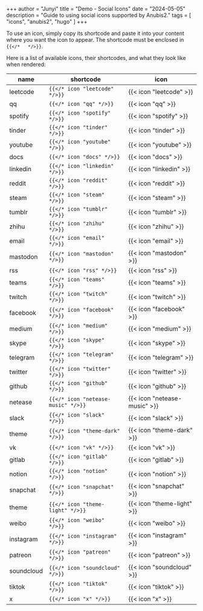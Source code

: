 +++
author = "Junyi"
title = "Demo - Social Icons"
date = "2024-05-05"
description = "Guide to using social icons supported by Anubis2."
tags = [
    "icons",
    "anubis2",
    "hugo"
]
+++

To use an icon, simply copy its shortcode and paste it into your content where you want the icon to appear. The shortcode must be enclosed in `{{</*   */>}}`.

<!--more-->

Here is a list of available icons, their shortcodes, and what they look like when rendered:

| name       | shortcode                          | icon                         |
| ---------- | ---------------------------------- | ---------------------------- |
| leetcode   | `{{</* icon "leetcode" */>}}`      | {{< icon "leetcode" >}}      |
| qq         | `{{</* icon "qq" */>}}`            | {{< icon "qq" >}}            |
| spotify    | `{{</* icon "spotify" */>}}`       | {{< icon "spotify" >}}       |
| tinder     | `{{</* icon "tinder" */>}}`        | {{< icon "tinder" >}}        |
| youtube    | `{{</* icon "youtube" */>}}`       | {{< icon "youtube" >}}       |
| docs       | `{{</* icon "docs" */>}}`          | {{< icon "docs" >}}          |
| linkedin   | `{{</* icon "linkedin" */>}}`      | {{< icon "linkedin" >}}      |
| reddit     | `{{</* icon "reddit" */>}}`        | {{< icon "reddit" >}}        |
| steam      | `{{</* icon "steam" */>}}`         | {{< icon "steam" >}}         |
| tumblr     | `{{</* icon "tumblr" */>}}`        | {{< icon "tumblr" >}}        |
| zhihu      | `{{</* icon "zhihu" */>}}`         | {{< icon "zhihu" >}}         |
| email      | `{{</* icon "email" */>}}`         | {{< icon "email" >}}         |
| mastodon   | `{{</* icon "mastodon" */>}}`      | {{< icon "mastodon" >}}      |
| rss        | `{{</* icon "rss" */>}}`           | {{< icon "rss" >}}           |
| teams      | `{{</* icon "teams" */>}}`         | {{< icon "teams" >}}         |
| twitch     | `{{</* icon "twitch" */>}}`        | {{< icon "twitch" >}}        |
| facebook   | `{{</* icon "facebook" */>}}`      | {{< icon "facebook" >}}      |
| medium     | `{{</* icon "medium" */>}}`        | {{< icon "medium" >}}        |
| skype      | `{{</* icon "skype" */>}}`         | {{< icon "skype" >}}         |
| telegram   | `{{</* icon "telegram" */>}}`      | {{< icon "telegram" >}}      |
| twitter    | `{{</* icon "twitter" */>}}`       | {{< icon "twitter" >}}       |
| github     | `{{</* icon "github" */>}}`        | {{< icon "github" >}}        |
| netease    | `{{</* icon "netease-music" */>}}` | {{< icon "netease-music" >}} |
| slack      | `{{</* icon "slack" */>}}`         | {{< icon "slack" >}}         |
| theme      | `{{</* icon "theme-dark" */>}}`    | {{< icon "theme-dark" >}}    |
| vk         | `{{</* icon "vk" */>}}`            | {{< icon "vk" >}}            |
| gitlab     | `{{</* icon "gitlab" */>}}`        | {{< icon "gitlab" >}}        |
| notion     | `{{</* icon "notion" */>}}`        | {{< icon "notion" >}}        |
| snapchat   | `{{</* icon "snapchat" */>}}`      | {{< icon "snapchat" >}}      |
| theme      | `{{</* icon "theme-light" */>}}`   | {{< icon "theme-light" >}}   |
| weibo      | `{{</* icon "weibo" */>}}`         | {{< icon "weibo" >}}         |
| instagram  | `{{</* icon "instagram" */>}}`     | {{< icon "instagram" >}}     |
| patreon    | `{{</* icon "patreon" */>}}`       | {{< icon "patreon" >}}       |
| soundcloud | `{{</* icon "soundcloud" */>}}`    | {{< icon "soundcloud" >}}    |
| tiktok     | `{{</* icon "tiktok" */>}}`        | {{< icon "tiktok" >}}        |
| x          | `{{</* icon "x" */>}}`             | {{< icon "x" >}}             |
